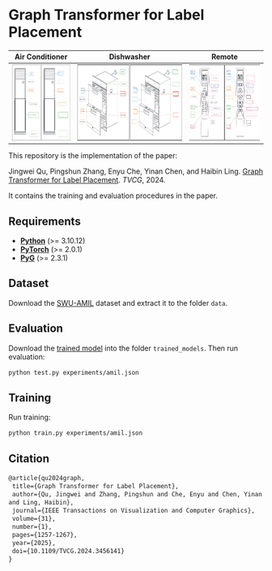 # Graph Transformer for Label Placement

Air Conditioner | Dishwasher | Remote    
:--:|:--:|:--:
<img src="examples/air conditioner.jpg" alt="Ground-truth vs. LPGT" height="150" /> | <img src="examples/dishwasher.jpg" alt="Ground-truth vs. LPGT" height="150" /> | <img src="examples/remote.jpg" alt="Ground-truth vs. LPGT" height="150" />

This repository is the implementation of the paper: 

Jingwei Qu, Pingshun Zhang, Enyu Che, Yinan Chen, and Haibin Ling. [Graph Transformer for Label Placement](https://jingweiqu.github.io/project/LPGT/index.html). *TVCG*, 2024.

It contains the training and evaluation procedures in the paper.

## Requirements
* **[Python](https://www.python.org/)** (>= 3.10.12)
* **[PyTorch](https://pytorch.org/)** (>= 2.0.1)
* **[PyG](https://www.pyg.org/)** (>= 2.3.1)

## Dataset
Download the [SWU-AMIL](https://higa.teracloud.jp/share/11e16e39781d2703) dataset and extract it to the folder `data`.

## Evaluation
Download the [trained model](https://higa.teracloud.jp/share/11e103bcb9e85fe7) into the folder `trained_models`. Then run evaluation:
```bash
python test.py experiments/amil.json
```

## Training
Run training:
```bash
python train.py experiments/amil.json
```

## Citation
```text
@article{qu2024graph,
 title={Graph Transformer for Label Placement},
 author={Qu, Jingwei and Zhang, Pingshun and Che, Enyu and Chen, Yinan and Ling, Haibin},
 journal={IEEE Transactions on Visualization and Computer Graphics},
 volume={31},
 number={1},
 pages={1257-1267},
 year={2025},
 doi={10.1109/TVCG.2024.3456141}
}
```
